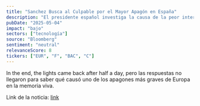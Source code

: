 ```yaml
---
title: "Sanchez Busca al Culpable por el Mayor Apagón en España"
description: "El presidente español investiga la causa de la peor interrupción eléctrica en la memoria viva de Europa."
pubDate: "2025-05-04"
impact: "bajo"
sectors: ["tecnología"]
source: "Bloomberg"
sentiment: "neutral"
relevanceScore: 8
tickers: ["EUR", "F", "BAC", "C"]
---
```


In the end, the lights came back after half a day, pero las respuestas no llegaron para saber qué causó uno de los apagones más graves de Europa en la memoria viva.

Link de la noticia: [link](https://www.bloomberg.com/news/articles/2025-05-04/sanchez-is-looking-for-a-culprit-for-biggest-blackout-in-spain)